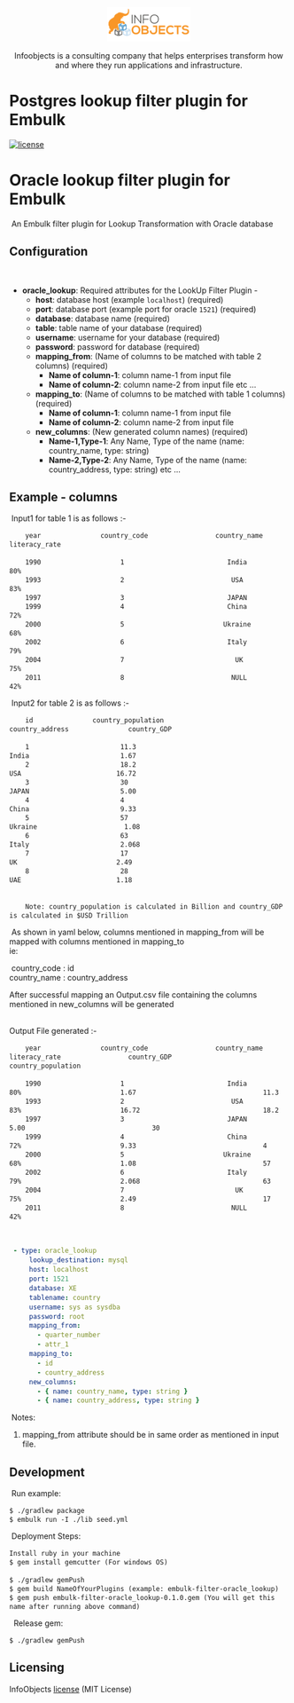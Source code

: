 
<p align="center">
  <a href="https://www.infoobjects.com/" target="blank"><img src="screenshots/logo.png" width="150" alt="InfoObjects Logo" /></a>
</p>
<p align="center">Infoobjects is a consulting company that helps enterprises transform how and where they run applications and infrastructure.</p>

# Postgres lookup filter plugin for Embulk
[![license](https://img.shields.io/badge/license-MIT-blue.svg)](LICENSE)

# Oracle lookup filter plugin for Embulk
​
An Embulk filter plugin for Lookup Transformation with Oracle database
​
## Configuration
​
- **oracle_lookup**: Required attributes for the LookUp Filter Plugin -
    - **host**: database host (example `localhost`) (required)
    - **port**: database port (example port for oracle `1521`) (required)
    - **database**: database name (required)
    - **table**: table name of your database (required)
    - **username**: username for your database (required)
    - **password**: password for database (required)
    - **mapping_from**: (Name of columns to be matched with table 2 columns) (required)
        - **Name of column-1**: column name-1 from input file
        - **Name of column-2**: column name-2 from input file etc ...
    - **mapping_to**:   (Name of columns to be matched with table 1 columns) (required)
        - **Name of column-1**: column name-1 from input file
        - **Name of column-2**: column name-2 from input file
    - **new_columns**:   (New generated column names) (required)
        - **Name-1,Type-1**: Any Name, Type of the name (name: country_name, type: string)
        - **Name-2,Type-2**: Any Name, Type of the name (name: country_address, type: string) etc ...
## Example - columns
​
Input1 for table 1 is as follows :-
​
```
    year               country_code                 country_name            literacy_rate
    
    1990                    1                          India                       80%
    1993                    2                           USA                        83%
    1997                    3                          JAPAN                        
    1999                    4                          China                       72%
    2000                    5                         Ukraine                      68%
    2002                    6                          Italy                       79%
    2004                    7                            UK                        75%
    2011                    8                           NULL                       42%
```
​
Input2 for table 2 is as follows :-
​
```
    id               country_population                        country_address               country_GDP
    
    1                       11.3                                    India                       1.67
    2                       18.2                                     USA                        16.72
    3                       30                                      JAPAN                       5.00
    4                       4                                       China                       9.33
    5                       57                                     Ukraine                      1.08
    6                       63                                      Italy                       2.068
    7                       17                                       UK                         2.49
    8                       28                                       UAE                        1.18                            
    
    
    Note: country_population is calculated in Billion and country_GDP is calculated in $USD Trillion
```
​
As shown in yaml below, columns mentioned in mapping_from will be mapped with columns mentioned in mapping_to      
ie:

​
country_code : id                       
country_name : country_address

After successful mapping an Output.csv file containing the columns mentioned in new_columns will be generated              
​
​

Output File generated :-
​
```
    year               country_code                 country_name              literacy_rate                 country_GDP                   country_population
    
    1990                    1                          India                       80%                         1.67                                11.3
    1993                    2                           USA                        83%                         16.72                               18.2
    1997                    3                          JAPAN                                                   5.00                                30
    1999                    4                          China                       72%                         9.33                                4
    2000                    5                         Ukraine                      68%                         1.08                                57
    2002                    6                          Italy                       79%                         2.068                               63
    2004                    7                            UK                        75%                         2.49                                17
    2011                    8                           NULL                       42%                                                         
```
​
​
​
```yaml
 - type: oracle_lookup
     lookup_destination: mysql
     host: localhost
     port: 1521
     database: XE
     tablename: country
     username: sys as sysdba
     password: root
     mapping_from:
       - quarter_number
       - attr_1
     mapping_to:
       - id
       - country_address
     new_columns:
       - { name: country_name, type: string }
       - { name: country_address, type: string }
```
​
Notes:
1. mapping_from attribute should be in same order as mentioned in input file.
   ​
## Development
​
Run example:
​
```
$ ./gradlew package
$ embulk run -I ./lib seed.yml
```
​
Deployment Steps:
​
```
Install ruby in your machine
$ gem install gemcutter (For windows OS)
​
$ ./gradlew gemPush
$ gem build NameOfYourPlugins (example: embulk-filter-oracle_lookup)
$ gem push embulk-filter-oracle_lookup-0.1.0.gem (You will get this name after running above command)
```
​
​
Release gem:
​
```
$ ./gradlew gemPush
```
## Licensing

InfoObjects [license](LICENSE) (MIT License)